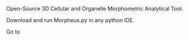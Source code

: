 Open-Source 3D Cellular and Organelle Morphometric Analytical Tool.

Download and run Morpheus.py in any python IDE.

Go to 
